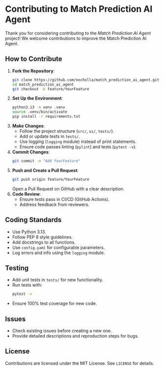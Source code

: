 # Contributing to Match Prediction AI Agent

Thank you for considering contributing to the *Match Prediction AI Agent* project! We welcome contributions to improve the Match Prediction AI Agent.

## How to Contribute
1. **Fork the Repository**:
   ```bash
   git clone https://github.com/nocholla/match_prediction_ai_agent.git
   cd match_prediction_ai_agent
   git checkout -b feature/YourFeature
   ```
2. **Set Up the Environment**:
   ```bash
   python3.13 -m venv .venv
   source .venv/bin/activate
   pip install -r requirements.txt
   ```
3. **Make Changes**:
   - Follow the project structure (`src/`, `ui/`, `tests/`).
   - Add or update tests in `tests/`.
   - Use logging (`logging` module) instead of print statements.
   - Ensure code passes linting (`pylint`) and tests (`pytest -v`).
4. **Commit Changes**:
   ```bash
   git commit -m "Add YourFeature"
   ```
5. **Push and Create a Pull Request**:
   ```bash
   git push origin feature/YourFeature
   ```
   Open a Pull Request on GitHub with a clear description.
6. **Code Review**:
   - Ensure tests pass in CI/CD (GitHub Actions).
   - Address feedback from reviewers.

## Coding Standards
- Use Python 3.13.
- Follow PEP 8 style guidelines.
- Add docstrings to all functions.
- Use `config.yaml` for configurable parameters.
- Log errors and info using the `logging` module.

## Testing
- Add unit tests in `tests/` for new functionality.
- Run tests with:
  ```bash
  pytest -v
  ```
- Ensure 100% test coverage for new code.

## Issues
- Check existing issues before creating a new one.
- Provide detailed descriptions and reproduction steps for bugs.

## License
Contributions are licensed under the MIT License. See `LICENSE` for details.